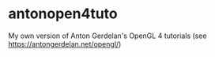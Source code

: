 # antonopen4tuto
My own version of Anton Gerdelan's OpenGL 4 tutorials (see https://antongerdelan.net/opengl/)

